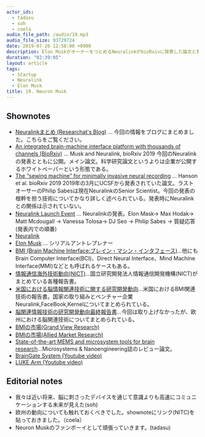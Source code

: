 ```yaml
---
actor_ids:
  - tadasu
  - soh
  - coela
audio_file_path: /audio/19.mp3
audio_file_size: 93729724
date: 2019-07-26 12:58:00 +0900
description: Elon MuskがオーナーをつとめるNeuralinkがbioRxivに発表した論文と発表イベントの内容、Brain Machine Interfaceを含む脳情報関連技術の動向について話しました。(出演：tadasu、soh、coela）
duration: "02:39:05"
layout: article
tags: 
  - Startup
  - Neuralink
  - Elon Musk
title: 19. Neuron Musk
---
```


## Shownotes
- [Neuralinkまとめ (Researchat's Blog)](https://researchat.fm/blog/3/) ... 今回の情報をブログにまとめました。こちらをご覧ください。
- [An integrated brain-machine interface platform with thousands of channels (BioRxiv)](https://www.biorxiv.org/content/10.1101/703801v1) ... Musk and Neuralink, bioRxiv 2019 今回のNeuralinkの発表とともに公開。メイン論文。科学研究論文というよりは企業が公開するホワイトペーパーという形態である。
- [The “sewing machine” for minimally invasive neural recording](https://www.biorxiv.org/content/10.1101/578542v1) ... Hanson et al. bioRxiv 2019 2019年の3月にUCSFから発表されていた論文。ラストオーサーのPhilip Sabesは現在NeuralinkのSenior Scientist。今回の発表の根幹を担う技術についてかなり詳しく述べられている。発表時にNeuralinkとの関係は示されていない。
- [Neuralink Launch Event](https://www.youtube.com/watch?v=r-vbh3t7WVI) ... Neuralinkの発表。Elon Mask-> Max Hodak-> Matt Mcdougall -> Vanessa Tolosa-> DJ Seo -> Philip Sabes -> 質疑応答 (発表内での順番)
- [Neuralink](https://www.neuralink.com/)
- [Elon Musk](https://en.wikipedia.org/wiki/Elon_Musk) ... シリアルアントレプレナー
- [BMI (Brain Machine Interface:ブレイン・マシン・インタフェース)](https://ja.wikipedia.org/wiki/%E3%83%96%E3%83%AC%E3%82%A4%E3%83%B3%E3%83%BB%E3%83%9E%E3%82%B7%E3%83%B3%E3%83%BB%E3%82%A4%E3%83%B3%E3%82%BF%E3%83%95%E3%82%A7%E3%83%BC%E3%82%B9)...他にもBrain Computer Interface(BCI)、Direct Neural Interface、Mind Machine Interface(MMI)などとも呼ばれるケースもある。
- [情報通信海外技術動向(NICT)](https://www.nict.go.jp/global/ict02.html)...国立研究開発法人情報通信開発機構(NICT)がまとめている各種報告書。
- [米国における脳情報関連技術に関する研究開発動向](https://www.nict.go.jp/global/4otfsk000000osbq-att/a1525652348170.pdf)...米国におけるBMI関連技術の報告書。国家の取り組みとベンチャー企業Neuralink,FaceBook,Kernelについてまとめられている。
- [脳関連情報技術の研究開発動向最終報告書](https://www.nict.go.jp/global/4otfsk000000osbq-att/re201803_1.pdf)...今回は取り上げなかったが、欧州における脳関連技術についてまとめられている。
- [BMIの市場(Grand View Research)](https://www.grandviewresearch.com/industry-analysis/brain-computer-interfaces-market)
- [BMIの市場(Allied Market Research)](https://www.alliedmarketresearch.com/brain-computer-interfaces-market)
- [State-of-the-art MEMS and microsystem tools for brain research](https://www.nature.com/articles/micronano201666)...Microsystems & Nanoengineering誌のレビュー論文。
- [BrainGate System (Youtube video)](https://www.youtube.com/watch?v=QRt8QCx3BCo)
- [LUKE Arm (Youtube video)](https://www.youtube.com/watch?v=Zg-FH1Gn2Ls)

## Editorial notes
- 我々は近い将来、脳に刺さったデバイスを通じて意識よりも高速にコミュニケーションする未来が見えた(soh)
- 欧州の動向についても触れておくべきでした。shownoteにリンク(NITC)を貼っておきました。（coela）
- Neuron Muskのファンボーイとして頑張っていきます。(tadasu)
